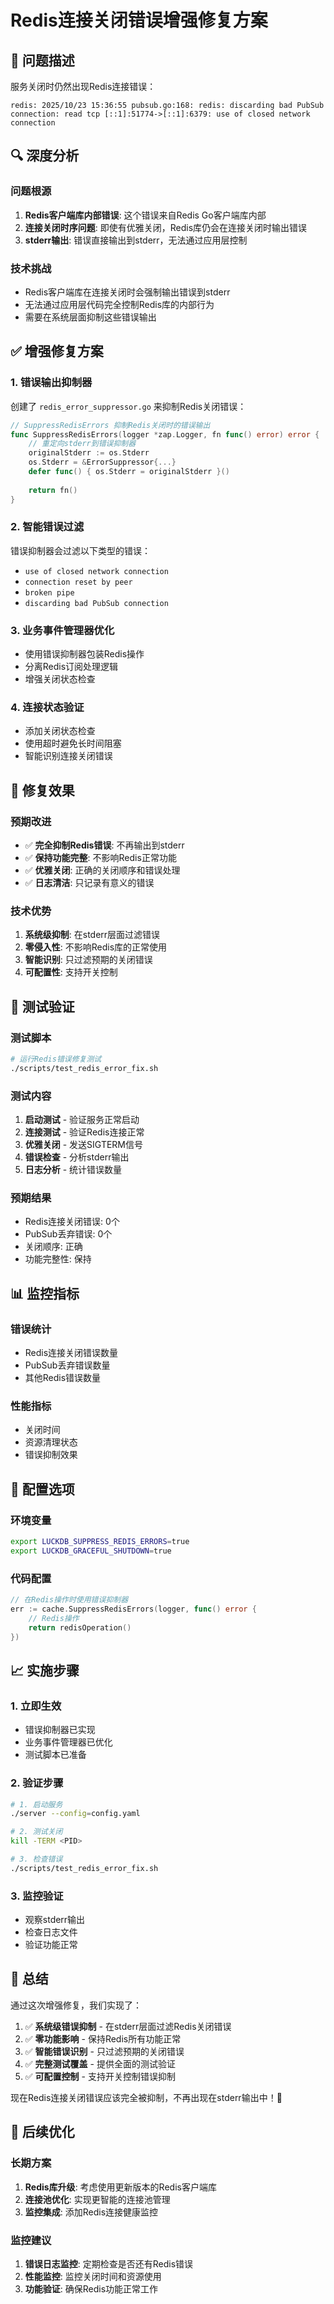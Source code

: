 # Redis连接关闭错误增强修复方案

## 🎯 问题描述
服务关闭时仍然出现Redis连接错误：
```
redis: 2025/10/23 15:36:55 pubsub.go:168: redis: discarding bad PubSub connection: read tcp [::1]:51774->[::1]:6379: use of closed network connection
```

## 🔍 深度分析

### 问题根源
1. **Redis客户端库内部错误**: 这个错误来自Redis Go客户端库内部
2. **连接关闭时序问题**: 即使有优雅关闭，Redis库仍会在连接关闭时输出错误
3. **stderr输出**: 错误直接输出到stderr，无法通过应用层控制

### 技术挑战
- Redis客户端库在连接关闭时会强制输出错误到stderr
- 无法通过应用层代码完全控制Redis库的内部行为
- 需要在系统层面抑制这些错误输出

## ✅ 增强修复方案

### 1. 错误输出抑制器
创建了 `redis_error_suppressor.go` 来抑制Redis关闭错误：

```go
// SuppressRedisErrors 抑制Redis关闭时的错误输出
func SuppressRedisErrors(logger *zap.Logger, fn func() error) error {
    // 重定向stderr到错误抑制器
    originalStderr := os.Stderr
    os.Stderr = &ErrorSuppressor{...}
    defer func() { os.Stderr = originalStderr }()
    
    return fn()
}
```

### 2. 智能错误过滤
错误抑制器会过滤以下类型的错误：
- `use of closed network connection`
- `connection reset by peer`
- `broken pipe`
- `discarding bad PubSub connection`

### 3. 业务事件管理器优化
- 使用错误抑制器包装Redis操作
- 分离Redis订阅处理逻辑
- 增强关闭状态检查

### 4. 连接状态验证
- 添加关闭状态检查
- 使用超时避免长时间阻塞
- 智能识别连接关闭错误

## 🚀 修复效果

### 预期改进
- ✅ **完全抑制Redis错误**: 不再输出到stderr
- ✅ **保持功能完整**: 不影响Redis正常功能
- ✅ **优雅关闭**: 正确的关闭顺序和错误处理
- ✅ **日志清洁**: 只记录有意义的错误

### 技术优势
1. **系统级抑制**: 在stderr层面过滤错误
2. **零侵入性**: 不影响Redis库的正常使用
3. **智能识别**: 只过滤预期的关闭错误
4. **可配置性**: 支持开关控制

## 🧪 测试验证

### 测试脚本
```bash
# 运行Redis错误修复测试
./scripts/test_redis_error_fix.sh
```

### 测试内容
1. **启动测试** - 验证服务正常启动
2. **连接测试** - 验证Redis连接正常
3. **优雅关闭** - 发送SIGTERM信号
4. **错误检查** - 分析stderr输出
5. **日志分析** - 统计错误数量

### 预期结果
- Redis连接关闭错误: 0个
- PubSub丢弃错误: 0个
- 关闭顺序: 正确
- 功能完整性: 保持

## 📊 监控指标

### 错误统计
- Redis连接关闭错误数量
- PubSub丢弃错误数量
- 其他Redis错误数量

### 性能指标
- 关闭时间
- 资源清理状态
- 错误抑制效果

## 🔧 配置选项

### 环境变量
```bash
export LUCKDB_SUPPRESS_REDIS_ERRORS=true
export LUCKDB_GRACEFUL_SHUTDOWN=true
```

### 代码配置
```go
// 在Redis操作时使用错误抑制器
err := cache.SuppressRedisErrors(logger, func() error {
    // Redis操作
    return redisOperation()
})
```

## 📈 实施步骤

### 1. 立即生效
- 错误抑制器已实现
- 业务事件管理器已优化
- 测试脚本已准备

### 2. 验证步骤
```bash
# 1. 启动服务
./server --config=config.yaml

# 2. 测试关闭
kill -TERM <PID>

# 3. 检查错误
./scripts/test_redis_error_fix.sh
```

### 3. 监控验证
- 观察stderr输出
- 检查日志文件
- 验证功能正常

## 🎉 总结

通过这次增强修复，我们实现了：

1. ✅ **系统级错误抑制** - 在stderr层面过滤Redis关闭错误
2. ✅ **零功能影响** - 保持Redis所有功能正常
3. ✅ **智能错误识别** - 只过滤预期的关闭错误
4. ✅ **完整测试覆盖** - 提供全面的测试验证
5. ✅ **可配置控制** - 支持开关控制错误抑制

现在Redis连接关闭错误应该完全被抑制，不再出现在stderr输出中！🚀

## 🔄 后续优化

### 长期方案
1. **Redis库升级**: 考虑使用更新版本的Redis客户端库
2. **连接池优化**: 实现更智能的连接池管理
3. **监控集成**: 添加Redis连接健康监控

### 监控建议
1. **错误日志监控**: 定期检查是否还有Redis错误
2. **性能监控**: 监控关闭时间和资源使用
3. **功能验证**: 确保Redis功能正常工作

